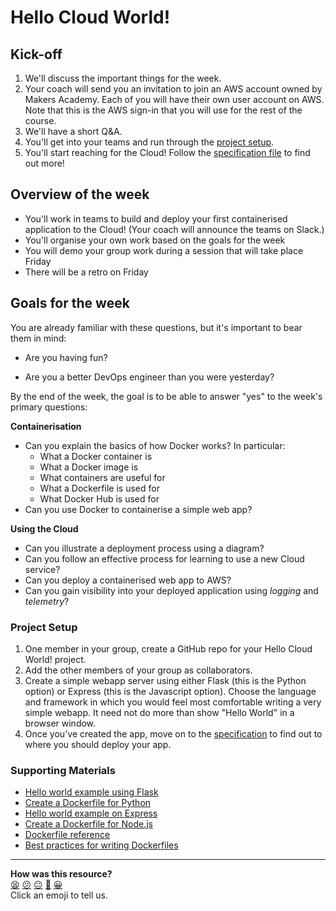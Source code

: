 # Hello Cloud World!

## Kick-off

1. We'll discuss the important things for the week.
2. Your coach will send you an invitation to join an AWS account owned by Makers Academy. Each of you will have their own user account on AWS. Note that this is the AWS sign-in that you will use for the rest of the course.
3. We'll have a short Q&A.
4. You'll get into your teams and run through the [project setup](#project-setup).
5. You'll start reaching for the Cloud! Follow the [specification file](https://github.com/makersacademy/devops-course/blob/main/hello-cloud-world/specification.md) to find out more!

## Overview of the week
- You'll work in teams to build and deploy your first containerised application to the Cloud! (Your coach will announce the teams on Slack.)
- You'll organise your own work based on the goals for the week
- You will demo your group work during a session that will take place Friday
- There will be a retro on Friday

## Goals for the week

You are already familiar with these questions, but it's important to bear them in mind:

* Are you having fun?

* Are you a better DevOps engineer than you were yesterday?

By the end of the week, the goal is to be able to answer "yes" to the week's primary questions:

**Containerisation**
* Can you explain the basics of how Docker works? In particular:
    * What a Docker container is
    * What a Docker image is
    * What containers are useful for
    * What a Dockerfile is used for
    * What Docker Hub is used for
* Can you use Docker to containerise a simple web app?

**Using the Cloud**
* Can you illustrate a deployment process using a diagram?
* Can you follow an effective process for learning to use a new Cloud service?
* Can you deploy a containerised web app to AWS?
* Can you gain visibility into your deployed application using *logging* and *telemetry*?

### Project Setup

1. One member in your group, create a GitHub repo for your Hello Cloud World! project.
2. Add the other members of your group as collaborators.
3. Create a simple webapp server using either Flask (this is the Python option) or Express (this is the Javascript option). Choose the language and framework in which you would feel most comfortable writing a very simple webapp. It need not do more than show "Hello World" in a browser window.
4. Once you've created the app, move on to the [specification](specification.md) to find out to where you should deploy your app.

### Supporting Materials

- [Hello world example using Flask](https://flask.palletsprojects.com/en/2.0.x/quickstart/)
- [Create a Dockerfile for Python](https://docs.docker.com/language/python/build-images/)
- [Hello world example on Express](https://expressjs.com/en/starter/hello-world.html)
- [Create a Dockerfile for Node.js](https://docs.docker.com/get-started/nodejs/build-images/)
- [Dockerfile reference](https://docs.docker.com/engine/reference/builder/)
- [Best practices for writing Dockerfiles](https://docs.docker.com/develop/develop-images/dockerfile_best-practices/)

<!-- BEGIN GENERATED SECTION DO NOT EDIT -->

---

**How was this resource?**  
[😫](https://airtable.com/shrUJ3t7KLMqVRFKR?prefill_Repository=devops-course&prefill_File=hello-cloud-world/README.md&prefill_Sentiment=😫) [😕](https://airtable.com/shrUJ3t7KLMqVRFKR?prefill_Repository=devops-course&prefill_File=hello-cloud-world/README.md&prefill_Sentiment=😕) [😐](https://airtable.com/shrUJ3t7KLMqVRFKR?prefill_Repository=devops-course&prefill_File=hello-cloud-world/README.md&prefill_Sentiment=😐) [🙂](https://airtable.com/shrUJ3t7KLMqVRFKR?prefill_Repository=devops-course&prefill_File=hello-cloud-world/README.md&prefill_Sentiment=🙂) [😀](https://airtable.com/shrUJ3t7KLMqVRFKR?prefill_Repository=devops-course&prefill_File=hello-cloud-world/README.md&prefill_Sentiment=😀)  
Click an emoji to tell us.

<!-- END GENERATED SECTION DO NOT EDIT -->
